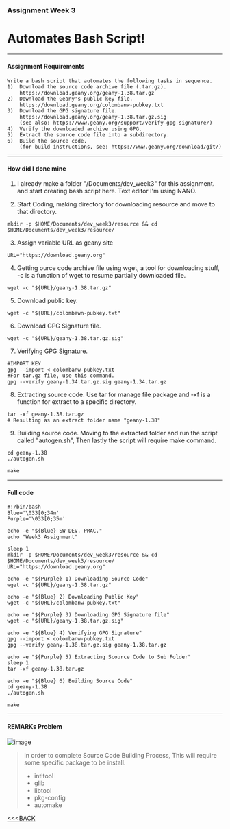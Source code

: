### Assignment Week 3
# Automates Bash Script!

* * *

#### **Assignment Requirements**
```
Write a bash script that automates the following tasks in sequence.
1)  Download the source code archive file (.tar.gz).
    https://download.geany.org/geany-1.38.tar.gz
2)  Download the Geany's public key file.
    https://download.geany.org/colombanw-pubkey.txt
3)  Download the GPG signature file.
    https://download.geany.org/geany-1.38.tar.gz.sig
    (see also: https://www.geany.org/support/verify-gpg-signature/)
4)  Verify the downloaded archive using GPG.
5)  Extract the source code file into a subdirectory.
6)  Build the source code.
    (for build instructions, see: https://www.geany.org/download/git/)
```

* * *

#### **How did I done mine** 

1) I already make a folder "/Documents/dev_week3" for this assignment.
and start creating bash script here. Text editor I'm using NANO.

2) Start Coding, making directory for downloading resource and move to that directory.
```console
mkdir -p $HOME/Documents/dev_week3/resource && cd $HOME/Documents/dev_week3/resource/
```

3) Assign variable URL as geany site
```console
URL="https://download.geany.org"
```

4) Getting ource code archive file using wget, a tool for downloading stuff, -c is a function of wget to resume partially downloaded file.
```console
wget -c "${URL}/geany-1.38.tar.gz"
```

5) Download public key.
```console
wget -c "${URL}/colombawn-pubkey.txt"
```

6) Download GPG Signature file.
```console
wget -c "${URL}/geany-1.38.tar.gz.sig"
```

7) Verifying GPG Signature.
```console
#IMPORT KEY
gpg --import < colombanw-pubkey.txt
#For tar.gz file, use this command.
gpg --verify geany-1.34.tar.gz.sig geany-1.34.tar.gz
```

8) Extracting source code. Use tar for manage file package and -xf is a function for extract to a specific directory.
```console
tar -xf geany-1.38.tar.gz
# Resulting as an extract folder name "geany-1.38"
```

9) Building source code. Moving to the extracted folder and run the script called "autogen.sh", Then lastly the script will require make command.
```console
cd geany-1.38
./autogen.sh

make
```

* * *

#### Full code

```console
#!/bin/bash
Blue='\033[0;34m'
Purple='\033[0;35m'

echo -e "${Blue} SW DEV. PRAC."
echo "Week3 Assignment"

sleep 1
mkdir -p $HOME/Documents/dev_week3/resource && cd $HOME/Documents/dev_week3/resource/
URL="https://download.geany.org"

echo -e "${Purple} 1) Downloading Source Code"
wget -c "${URL}/geany-1.38.tar.gz"

echo -e "${Blue} 2) Downloading Public Key"
wget -c "${URL}/colombanw-pubkey.txt"

echo -e "${Purple} 3) Downloading GPG Signature file"
wget -c "${URL}/geany-1.38.tar.gz.sig"

echo -e "${Blue} 4) Verifying GPG Signature"
gpg --import < colombanw-pubkey.txt
gpg --verify geany-1.38.tar.gz.sig geany-1.38.tar.gz

echo -e "${Purple} 5) Extracting Scource Code to Sub Folder"
sleep 1
tar -xf geany-1.38.tar.gz 

echo -e "${Blue} 6) Building Source Code"
cd geany-1.38
./autogen.sh

make

```

* * *

#### REMARKs Problem
![image](https://user-images.githubusercontent.com/109336369/184209414-47b1a24c-2c5b-4771-a913-f8ce7b93532c.png)

> In order to complete Source Code Building Process, This will require some specific package to be install.
> - intltool 
> - glib
> - libtool
> - pkg-config
> - automake

[<<<BACK](./)
